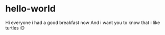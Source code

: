 # hello-world

Hi everyone i had a good breakfast now
And i want you to know that i like turtles :D
